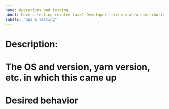 ```yaml
---
name: Operations and testing
about: Have a testing-related task? Developer friction when contributing to squiggle? Etc.
labels: "ops & testing"
---
```


# Description:


# The OS and version, yarn version, etc. in which this came up

<!-- delete this section if testing task or otherwise not applicable -->

# Desired behavior
